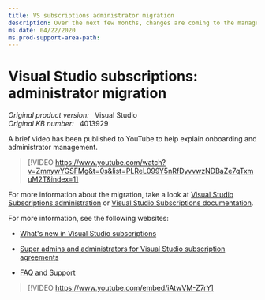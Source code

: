 ```yaml
---
title: VS subscriptions administrator migration
description: Over the next few months, changes are coming to the management of Visual Studio Subscriptions (formerly MSDN).
ms.date: 04/22/2020
ms.prod-support-area-path:
---
```

# Visual Studio subscriptions: administrator migration  

_Original product version:_ &nbsp; Visual Studio  
_Original KB number:_ &nbsp; 4013929

A brief video has been published to YouTube to help explain onboarding and administrator management.

> [!VIDEO https://www.youtube.com/watch?v=ZmnywYGSFMg&t=0s&list=PLReL099Y5nRfDyvvwzNDBaZe7qTxmuM2T&index=1]

For more information about the migration, take a look at [Visual Studio Subscriptions administration](https://www.visualstudio.com/subscriptions-administration/) or [Visual Studio Subscriptions documentation](/visualstudio/subscriptions/vlsc-admin-faq).

For more information, see the following websites:

- [What's new in Visual Studio subscriptions](/visualstudio/subscriptions/whats-new-in-subscriptions)

- [Super admins and administrators for Visual Studio subscription agreements](/visualstudio/subscriptions/admin-roles)

- [FAQ and Support](/visualstudio/subscriptions/)

> [!VIDEO https://www.youtube.com/embed/iAtwVM-Z7rY]
